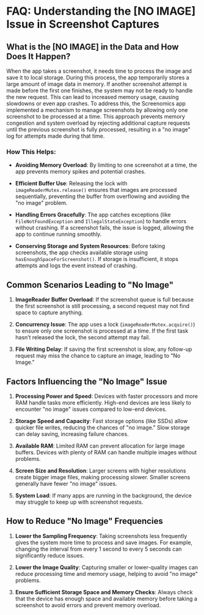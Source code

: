 
# FAQ: Understanding the [NO IMAGE] Issue in Screenshot Captures

## What is the [NO IMAGE] in the Data and How Does It Happen?
When the app takes a screenshot, it needs time to process the image and save it to local storage. During this process, the app temporarily stores a large amount of image data in memory. If another screenshot attempt is made before the first one finishes, the system may not be ready to handle the new request. This can lead to increased memory usage, causing slowdowns or even app crashes. To address this, the Screenomics app implemented a mechanism to manage screenshots by allowing only one screenshot to be processed at a time. This approach prevents memory congestion and system overload by rejecting additional capture requests until the previous screenshot is fully processed, resulting in a "no image" log for attempts made during that time.

### How This Helps:
- **Avoiding Memory Overload**: By limiting to one screenshot at a time, the app prevents memory spikes and potential crashes.
  
- **Efficient Buffer Use**: Releasing the lock with `imageReaderMutex.release()` ensures that images are processed sequentially, preventing the buffer from overflowing and avoiding the "no image" problem.

- **Handling Errors Gracefully**: The app catches exceptions (like `FileNotFoundException` and `IllegalStateException`) to handle errors without crashing. If a screenshot fails, the issue is logged, allowing the app to continue running smoothly.

- **Conserving Storage and System Resources**: Before taking screenshots, the app checks available storage using `hasEnoughSpaceForScreenshot()`. If storage is insufficient, it stops attempts and logs the event instead of crashing.

## Common Scenarios Leading to "No Image"
1. **ImageReader Buffer Overload**: If the screenshot queue is full because the first screenshot is still processing, a second request may not find space to capture anything.
  
2. **Concurrency Issue**: The app uses a lock (`imageReaderMutex.acquire()`) to ensure only one screenshot is processed at a time. If the first task hasn’t released the lock, the second attempt may fail.

3. **File Writing Delay**: If saving the first screenshot is slow, any follow-up request may miss the chance to capture an image, leading to "No Image."

## Factors Influencing the "No Image" Issue
1. **Processing Power and Speed**: Devices with faster processors and more RAM handle tasks more efficiently. High-end devices are less likely to encounter "no image" issues compared to low-end devices.

2. **Storage Speed and Capacity**: Fast storage options (like SSDs) allow quicker file writes, reducing the chances of "no image." Slow storage can delay saving, increasing failure chances.

3. **Available RAM**: Limited RAM can prevent allocation for large image buffers. Devices with plenty of RAM can handle multiple images without problems.

4. **Screen Size and Resolution**: Larger screens with higher resolutions create bigger image files, making processing slower. Smaller screens generally have fewer "no image" issues.

5. **System Load**: If many apps are running in the background, the device may struggle to keep up with screenshot requests.

## How to Reduce "No Image" Frequencies
1. **Lower the Sampling Frequency**: Taking screenshots less frequently gives the system more time to process and save images. For example, changing the interval from every 1 second to every 5 seconds can significantly reduce issues.

2. **Lower the Image Quality**: Capturing smaller or lower-quality images can reduce processing time and memory usage, helping to avoid "no image" problems.

3. **Ensure Sufficient Storage Space and Memory Checks**: Always check that the device has enough space and available memory before taking a screenshot to avoid errors and prevent memory overload.
